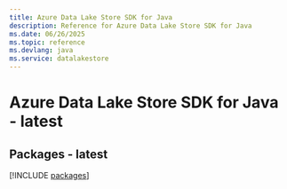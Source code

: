 ```yaml
---
title: Azure Data Lake Store SDK for Java
description: Reference for Azure Data Lake Store SDK for Java
ms.date: 06/26/2025
ms.topic: reference
ms.devlang: java
ms.service: datalakestore
---
```

# Azure Data Lake Store SDK for Java - latest
## Packages - latest
[!INCLUDE [packages](data-lake-store-index.md)]